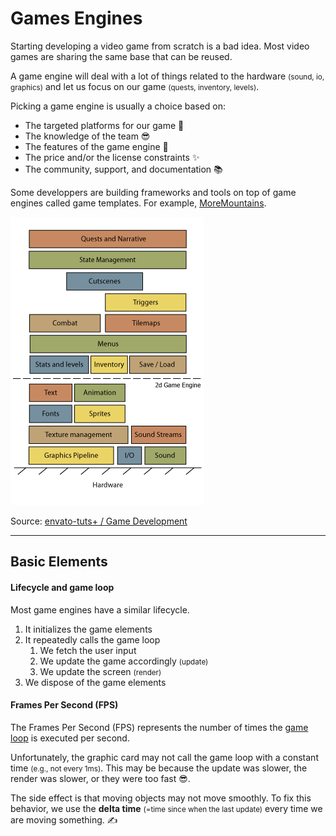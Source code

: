 # Games Engines

<div class="row row-cols-lg-2"><div>

Starting developing a video game from scratch is a bad idea. Most video games are sharing the same base that can be reused.

A game engine will deal with a lot of things related to the hardware <small>(sound, io, graphics)</small> and let us focus on our game <small>(quests, inventory, levels)</small>.

Picking a game engine is usually a choice based on:

* The targeted platforms for our game 🧐
* The knowledge of the team 😎
* The features of the game engine 🚀
* The price and/or the license constraints ✨
* The community, support, and documentation 📚

Some developpers are building frameworks and tools on top of game engines called game templates. For example, [MoreMountains](https://moremountains.com/unity-assets).

</div><div class="text-center">

![Game engine](_images/architecture.png)

Source: [envato-tuts+ / Game Development](https://gamedevelopment.tutsplus.com/)
</div></div>

<hr class="sep-both">

## Basic Elements

<div class="row row-cols-lg-2"><div>

#### Lifecycle and game loop

Most game engines have a similar lifecycle. 

1. It initializes the game elements
2. It repeatedly calls the game loop
   1. We fetch the user input
   2. We update the game accordingly <small>(update)</small>
   3. We update the screen <small>(render)</small>
3. We dispose of the game elements
</div><div>

#### Frames Per Second (FPS)

The Frames Per Second (FPS) represents the number of times the [game loop](#lifecycle-and-game-loop) is executed per second.

Unfortunately, the graphic card may not call the game loop with a constant time <small>(e.g., not every 1ms)</small>. This may be because the update was slower, the render was slower, or they were too fast 😎.

The side effect is that moving objects may not move smoothly. To fix this behavior, we use the **delta time** <small>(=time since when the last update)</small> every time we are moving something. ✍️
</div></div>